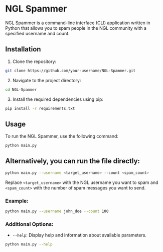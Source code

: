 # NGL Spammer

NGL Spammer is a command-line interface (CLI) application written in Python that allows you to spam people in the NGL community with a specified username and count.

## Installation

1. Clone the repository:

```bash
git clone https://github.com/your-username/NGL-Spammer.git
```

2. Navigate to the project directory:

```bash
cd NGL-Spammer
```

3. Install the required dependencies using pip:

```bash
pip install -r requirements.txt
```

## Usage

To run the NGL Spammer, use the following command:

```bash
python main.py
```

## Alternatively, you can run the file directly:

```bash
python main.py --username <target_username> --count <spam_count>
```

Replace `<target_username>` with the NGL username you want to spam and `<spam_count>` with the number of spam messages you want to send.

### Example:

```bash
python main.py --username john_doe --count 100
```

### Additional Options:

- `--help`: Display help and information about available parameters.

```bash
python main.py --help
```